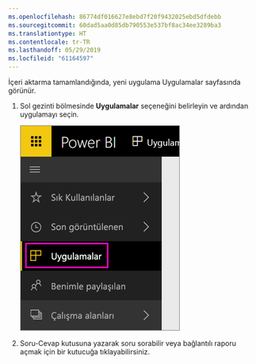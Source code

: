 ```yaml
---
ms.openlocfilehash: 86774df016627e8ebd7f20f9432025ebd5dfdebb
ms.sourcegitcommit: 60dad5aa0d85db790553e537bf8ac34ee3289ba3
ms.translationtype: HT
ms.contentlocale: tr-TR
ms.lasthandoff: 05/29/2019
ms.locfileid: "61164597"
---
```

İçeri aktarma tamamlandığında, yeni uygulama Uygulamalar sayfasında görünür.

1. Sol gezinti bölmesinde **Uygulamalar** seçeneğini belirleyin ve ardından uygulamayı seçin.
   
     ![Sol gezinti bölmesindeki uygulamalar](media/powerbi-service-apps-open-app/power-bi-service-apps-left-nav.png)
2. Soru-Cevap kutusuna yazarak soru sorabilir veya bağlantılı raporu açmak için bir kutucuğa tıklayabilirsiniz. 

